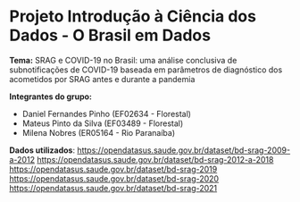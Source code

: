 # Projeto Introdução à Ciência dos Dados - O Brasil em Dados 

**Tema:** SRAG e COVID-19 no Brasil: uma análise conclusiva de subnotificações de COVID-19 baseada em parâmetros de diagnóstico dos acometidos por SRAG antes e durante a pandemia

**Integrantes do grupo:** 

 - Daniel Fernandes Pinho (EF02634 - Florestal)
 - Mateus Pinto da Silva (EF03489 - Florestal)
 - Milena Nobres (ER05164 - Rio Paranaíba)

**Dados utilizados**:
https://opendatasus.saude.gov.br/dataset/bd-srag-2009-a-2012
https://opendatasus.saude.gov.br/dataset/bd-srag-2012-a-2018
https://opendatasus.saude.gov.br/dataset/bd-srag-2019
https://opendatasus.saude.gov.br/dataset/bd-srag-2020
https://opendatasus.saude.gov.br/dataset/bd-srag-2021
